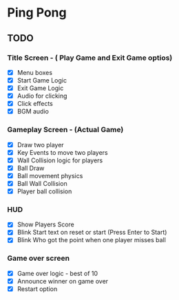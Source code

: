 # Ping Pong

## TODO

### Title Screen - ( Play Game and Exit Game optios)

- [x] Menu boxes
- [x] Start Game Logic
- [x] Exit Game Logic
- [x] Audio for clicking
- [x] Click effects
- [x] BGM audio

### Gameplay Screen - (Actual Game)

- [x] Draw two player
- [x] Key Events to move two players
- [x] Wall Collision logic for players
- [x] Ball Draw
- [x] Ball movement physics
- [x] Ball Wall Collision
- [x] Player ball collision

### HUD

- [x] Show Players Score
- [x] Blink Start text on reset or start (Press Enter to Start)
- [x] Blink Who got the point when one player misses ball

### Game over screen

- [x] Game over logic - best of 10
- [x] Announce winner on game over
- [x] Restart option
